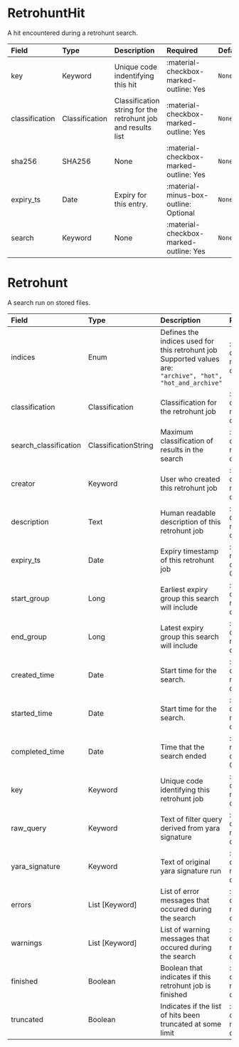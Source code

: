 [comment]: # (AUTOGENERATED MARKDOWN CONTENT. UPDATES TO ODM DOCUMENTATION SHOULD BE DONE THROUGH ASSEMBLYLINE-BASE REPO!)
# RetrohuntHit
A hit encountered during a retrohunt search.

| Field | Type | Description | Required | Default |
| :--- | :--- | :--- | :--- | :--- |
| key | Keyword | Unique code indentifying this hit | <div style="width:100px">:material-checkbox-marked-outline: Yes</div> | `None` |
| classification | Classification | Classification string for the retrohunt job and results list | <div style="width:100px">:material-checkbox-marked-outline: Yes</div> | `None` |
| sha256 | SHA256 | None | <div style="width:100px">:material-checkbox-marked-outline: Yes</div> | `None` |
| expiry_ts | Date | Expiry for this entry. | <div style="width:100px">:material-minus-box-outline: Optional</div> | `None` |
| search | Keyword | None | <div style="width:100px">:material-checkbox-marked-outline: Yes</div> | `None` |




[comment]: # (AUTOGENERATED MARKDOWN CONTENT. UPDATES TO ODM DOCUMENTATION SHOULD BE DONE THROUGH ASSEMBLYLINE-BASE REPO!)
# Retrohunt
A search run on stored files.

| Field | Type | Description | Required | Default |
| :--- | :--- | :--- | :--- | :--- |
| indices | Enum | Defines the indices used for this retrohunt job<br>Supported values are:<br>`"archive", "hot", "hot_and_archive"` | <div style="width:100px">:material-checkbox-marked-outline: Yes</div> | `hot_and_archive` |
| classification | Classification | Classification for the retrohunt job | <div style="width:100px">:material-checkbox-marked-outline: Yes</div> | `None` |
| search_classification | ClassificationString | Maximum classification of results in the search | <div style="width:100px">:material-checkbox-marked-outline: Yes</div> | `None` |
| creator | Keyword | User who created this retrohunt job | <div style="width:100px">:material-checkbox-marked-outline: Yes</div> | `None` |
| description | Text | Human readable description of this retrohunt job | <div style="width:100px">:material-checkbox-marked-outline: Yes</div> | `None` |
| expiry_ts | Date | Expiry timestamp of this retrohunt job | <div style="width:100px">:material-minus-box-outline: Optional</div> | `None` |
| start_group | Long | Earliest expiry group this search will include | <div style="width:100px">:material-checkbox-marked-outline: Yes</div> | `None` |
| end_group | Long | Latest expiry group this search will include | <div style="width:100px">:material-checkbox-marked-outline: Yes</div> | `None` |
| created_time | Date | Start time for the search. | <div style="width:100px">:material-checkbox-marked-outline: Yes</div> | `None` |
| started_time | Date | Start time for the search. | <div style="width:100px">:material-checkbox-marked-outline: Yes</div> | `None` |
| completed_time | Date | Time that the search ended | <div style="width:100px">:material-minus-box-outline: Optional</div> | `None` |
| key | Keyword | Unique code identifying this retrohunt job | <div style="width:100px">:material-checkbox-marked-outline: Yes</div> | `None` |
| raw_query | Keyword | Text of filter query derived from yara signature | <div style="width:100px">:material-checkbox-marked-outline: Yes</div> | `None` |
| yara_signature | Keyword | Text of original yara signature run | <div style="width:100px">:material-checkbox-marked-outline: Yes</div> | `None` |
| errors | List [Keyword] | List of error messages that occured during the search | <div style="width:100px">:material-checkbox-marked-outline: Yes</div> | `None` |
| warnings | List [Keyword] | List of warning messages that occured during the search | <div style="width:100px">:material-checkbox-marked-outline: Yes</div> | `None` |
| finished | Boolean | Boolean that indicates if this retrohunt job is finished | <div style="width:100px">:material-checkbox-marked-outline: Yes</div> | `False` |
| truncated | Boolean | Indicates if the list of hits been truncated at some limit | <div style="width:100px">:material-checkbox-marked-outline: Yes</div> | `False` |


